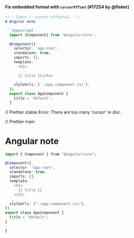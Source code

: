 #### Fix embedded format with `cursorOffset` (#17254 by @fisker)

<!-- prettier-ignore -->
```md
<!-- Input (--cursor-offset=1) -->
# Angular note

```typescript
  import {Component} from '@angular/core';
  
  @Component({
    selector: 'app-root',
    standalone: true,
    imports: [],
    template: `
      <h1>
      
      {{ title }}</h1>
    `,
    styleUrls: ['./app.component.css'],
  })
  export class AppComponent {
    title = 'default';
  }
```

// Prettier stable
Error: There are too many 'cursor' in doc.

// Prettier main
# Angular note

```typescript
import { Component } from "@angular/core";

@Component({
  selector: "app-root",
  standalone: true,
  imports: [],
  template: `
    <h1>
      {{ title }}
    </h1>
  `,
  styleUrls: ["./app.component.css"],
})
export class AppComponent {
  title = "default";
}
```
1 <!-- cursor offset -->
```
